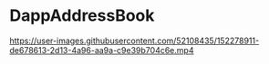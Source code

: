 # DappAddressBook


https://user-images.githubusercontent.com/52108435/152278911-de678613-2d13-4a96-aa9a-c9e39b704c6e.mp4

